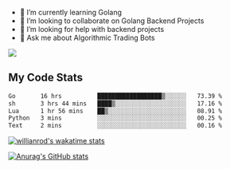 
- 🌱 I’m currently learning Golang
- 👯 I’m looking to collaborate on Golang Backend Projects
- 🤔 I’m looking for help with backend projects
- 💬 Ask me about Algorithmic Trading Bots

![](https://github-profile-trophy.vercel.app/?username=kevinbarrero)

## My Code Stats

<!--START_SECTION:waka-->

```txt
Go       16 hrs          ██████████████████▒░░░░░░   73.39 %
sh       3 hrs 44 mins   ████▒░░░░░░░░░░░░░░░░░░░░   17.16 %
Lua      1 hr 56 mins    ██▒░░░░░░░░░░░░░░░░░░░░░░   08.91 %
Python   3 mins          ░░░░░░░░░░░░░░░░░░░░░░░░░   00.25 %
Text     2 mins          ░░░░░░░░░░░░░░░░░░░░░░░░░   00.16 %
```

<!--END_SECTION:waka-->

[![willianrod's wakatime stats](https://github-readme-stats.vercel.app/api/wakatime?username=holdandup&layout=compact&theme=react&custom_title=Wakatime%20All%20Time%20Stats&langs_count=8)](https://github.com/anuraghazra/github-readme-stats)

[![Anurag's GitHub stats](https://github-readme-stats.vercel.app/api?username=Kevinbarrero)](https://github.com/anuraghazra/github-readme-stats)




